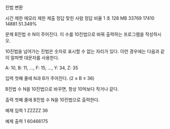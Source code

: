 진법 변환

시간 제한	메모리 제한	제출	정답	맞힌 사람	정답 비율
1 초	128 MB	33769	17410	14881	51.349%

문제
B진법 수 N이 주어진다. 이 수를 10진법으로 바꿔 출력하는 프로그램을 작성하시오.

10진법을 넘어가는 진법은 숫자로 표시할 수 없는 자리가 있다. 이런 경우에는 다음과 같이 알파벳 대문자를 사용한다.

A: 10, B: 11, ..., F: 15, ..., Y: 34, Z: 35

입력
첫째 줄에 N과 B가 주어진다. (2 ≤ B ≤ 36)

B진법 수 N을 10진법으로 바꾸면, 항상 10억보다 작거나 같다.

출력
첫째 줄에 B진법 수 N을 10진법으로 출력한다.

예제 입력 1 
ZZZZZ 36

예제 출력 1 
60466175